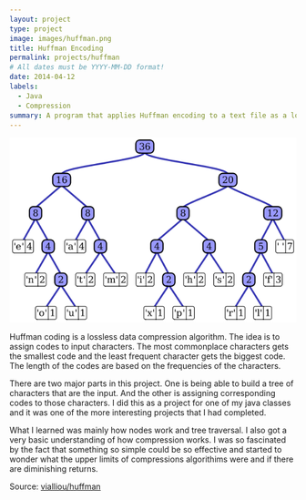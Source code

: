 ```yaml
---
layout: project
type: project
image: images/huffman.png
title: Huffman Encoding
permalink: projects/huffman
# All dates must be YYYY-MM-DD format!
date: 2014-04-12
labels:
  - Java
  - Compression
summary: A program that applies Huffman encoding to a text file as a lossless data compression algorithm.
---
```


<img class="centered" src="../images/huffman2.png">

Huffman coding is a lossless data compression algorithm. The idea is to assign codes to input characters. The most commonplace characters gets the smallest code and the least frequent character gets the biggest code. The length of the codes are based on the frequencies of the characters.

There are two major parts in this project. One is being able to build a tree of characters that are the input. And the other is assigning corresponding codes to those characters. I did this as a project for one of my java classes and it was one of the more interesting projects that I had completed. 

What I learned was mainly how nodes work and tree traversal. I also got a very basic understanding of how compression works. I was so fascinated by the fact that something so simple could be so effective and started to wonder what the upper limits of compressions algorithims were and if there are diminishing returns. 



Source: <a href="https://github.com/vialliou/huffman"><i class="large github icon "></i>vialliou/huffman</a>

